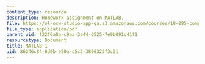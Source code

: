 ```yaml
---
content_type: resource
description: Homework assignment on MATLAB.
file: https://ol-ocw-studio-app-qa.s3.amazonaws.com/courses/18-085-computational-science-and-engineering-i-fall-2008/86246c846d9be30ac5c33806325f3c31_mt1_18085_f07.pdf
file_type: application/pdf
parent_uid: f22f0a8a-c9aa-3a44-6525-7e9b091c41f1
resourcetype: Document
title: MATLAB 1
uid: 86246c84-6d9b-e30a-c5c3-3806325f3c31
---
```

